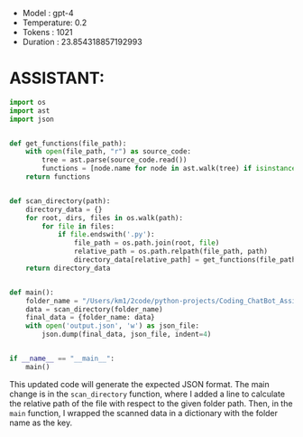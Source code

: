 - Model      : gpt-4
- Temperature: 0.2
- Tokens     : 1021
- Duration   : 23.854318857192993


# ASSISTANT:
```python
import os
import ast
import json


def get_functions(file_path):
    with open(file_path, "r") as source_code:
        tree = ast.parse(source_code.read())
        functions = [node.name for node in ast.walk(tree) if isinstance(node, ast.FunctionDef)]
    return functions


def scan_directory(path):
    directory_data = {}
    for root, dirs, files in os.walk(path):
        for file in files:
            if file.endswith('.py'):
                file_path = os.path.join(root, file)
                relative_path = os.path.relpath(file_path, path)
                directory_data[relative_path] = get_functions(file_path)
    return directory_data


def main():
    folder_name = "/Users/km1/2code/python-projects/Coding_ChatBot_Assistant/"
    data = scan_directory(folder_name)
    final_data = {folder_name: data}
    with open('output.json', 'w') as json_file:
        json.dump(final_data, json_file, indent=4)


if __name__ == "__main__":
    main()
```
This updated code will generate the expected JSON format. The main change is in the `scan_directory` function, where I added a line to calculate the relative path of the file with respect to the given folder path. Then, in the `main` function, I wrapped the scanned data in a dictionary with the folder name as the key.

